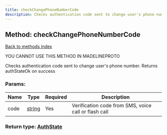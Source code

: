 ```yaml
---
title: checkChangePhoneNumberCode
description: Checks authentication code sent to change user's phone number. Returns authStateOk on success
---
```

## Method: checkChangePhoneNumberCode  
[Back to methods index](index.md)


YOU CANNOT USE THIS METHOD IN MADELINEPROTO


Checks authentication code sent to change user's phone number. Returns authStateOk on success

### Params:

| Name     |    Type       | Required | Description |
|----------|---------------|----------|-------------|
|code|[string](../types/string.md) | Yes|Verification code from SMS, voice call or flash call|


### Return type: [AuthState](../types/AuthState.md)

